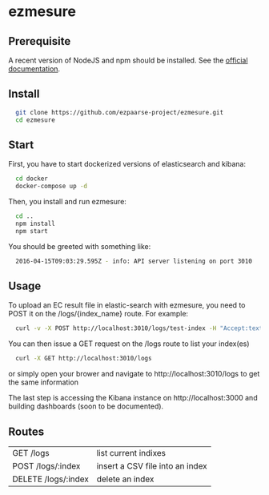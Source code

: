 # ezmesure

## Prerequisite
A recent version of NodeJS and npm should be installed.
See the [official documentation](https://nodejs.org/en/download/package-manager/).

## Install
```bash
  git clone https://github.com/ezpaarse-project/ezmesure.git
  cd ezmesure
```

## Start
First, you have to start dockerized versions of elasticsearch and kibana:
```bash
  cd docker
  docker-compose up -d
```

Then, you install and run ezmesure:
```bash
  cd ..
  npm install
  npm start
```

You should be greeted with something like:
```bash
  2016-04-15T09:03:29.595Z - info: API server listening on port 3010
```

## Usage

To upload an EC result file in elastic-search with ezmesure, you need to POST it on the /logs/{index_name} route. For example:
```bash
  curl -v -X POST http://localhost:3010/logs/test-index -H "Accept:text/csv" -F "files[]=@114ee1d0_2016-03-31_10h53.job-ecs.csv"
```

You can then issue a GET request on the /logs route to list your index(es)
```bash
  curl -X GET http://localhost:3010/logs
```
or simply open your brower and navigate to http://localhost:3010/logs to get the same information

The last step is accessing the Kibana instance on http://localhost:3000 and building dashboards (soon to be documented).

## Routes
<table>
<tbody>
  <tr>
    <td>GET /logs</td>
    <td>list current indixes</td>
  </tr>
  <tr>
    <td>POST /logs/:index</td>
    <td>insert a CSV file into an index</td>
  </tr>
  <tr>
    <td>DELETE /logs/:index</td>
    <td>delete an index</td>
  </tr>
</tbody>
</table>
